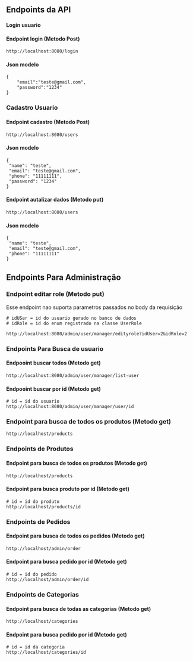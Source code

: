 

## Endpoints da API

#### Login usuario

#### Endpoint login (Metodo Post)
```
http://localhost:8080/login
```

#### Json modelo
```
{
    "email":"teste@gmail.com",
    "password":"1234"
}
```

### Cadastro Usuario

#### Endpoint cadastro (Metodo Post)

```
http://localhost:8080/users
```

#### Json modelo
```
{
 "name": "teste",
 "email": "teste@gmail.com",
 "phone": "11111111",
 "password": "1234"
} 
```


#### Endpoint autalizar dados (Metodo put)

```
http://localhost:8080/users
```

#### Json modelo
```
{
 "name": "teste",
 "email": "teste@gmail.com",
 "phone": "11111111"
} 
```

## Endpoints Para Administração

### Endpoint editar role (Metodo put)

Esse endpoint nao suporta parametros passados no body da requisição

```
# idUSer = id do usuario gerado no banco de dados
# idRole = id do enum registrado na classe UserRole

http://localhost:8080/admin/user/manager/edityrole?idUser=2&idRole=2
```


### Endpoints Para Busca de usuario

#### Endpooint buscar todos (Metodo get)

```
http://localhost:8080/admin/user/manager/list-user
```

#### Endpooint buscar por id (Metodo get)

```
# id = id do usuario
http://localhost:8080/admin/user/manager/user/id
```

### Endpoint para busca de todos os produtos (Metodo get)

```
http://localhost/products
```

### Endpoints de Produtos
#### Endpoint para busca de todos os produtos (Metodo get)

```
http://localhost/products
```

#### Endpoint para busca produto por id (Metodo get)

```
# id = id do produto
http://localhost/products/id
```
### Endpoints de Pedidos
#### Endpoint para busca de todos os pedidos (Metodo get)

```
http://localhost/admin/order
```

#### Endpoint para busca pedido por id (Metodo get)

```
# id = id do pedido
http://localhost/admin/order/id
```
### Endpoints de Categorias
#### Endpoint para busca de todas as categorias (Metodo get)

```
http://localhost/categories
```

#### Endpoint para busca pedido por id (Metodo get)

```
# id = id da categoria
http://localhost/categories/id
```


